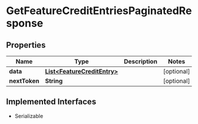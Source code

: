

# GetFeatureCreditEntriesPaginatedResponse


## Properties

| Name | Type | Description | Notes |
|------------ | ------------- | ------------- | -------------|
|**data** | [**List&lt;FeatureCreditEntry&gt;**](FeatureCreditEntry.md) |  |  [optional] |
|**nextToken** | **String** |  |  [optional] |


## Implemented Interfaces

* Serializable


